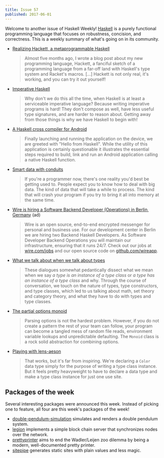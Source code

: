```yaml
---
title: Issue 57
published: 2017-06-01
---
```


Welcome to another issue of Haskell Weekly!
[Haskell](https://haskell-lang.org) is a purely functional programming language that focuses on robustness, concision, and correctness.
This is a weekly summary of what's going on in its community.

-   [Realizing Hackett, a metaprogrammable Haskell](https://lexi-lambda.github.io/blog/2017/05/27/realizing-hackett-a-metaprogrammable-haskell/)

    > Almost five months ago, I wrote a blog post about my new programming language, Hackett, a fanciful sketch of a programming language from a far-off land with Haskell's type system and Racket's macros. [...] Hackett is not only real, it's working, and you can try it out yourself!

-   [Imperative Haskell](http://vaibhavsagar.com/blog/2017/05/29/imperative-haskell/)

    > Why don't we do this all the time, when Haskell is at least a serviceable imperative language? Because writing imperative programs is hard! They don't compose as well, have less useful type signatures, and are harder to reason about. Getting away from those things is why we have Haskell to begin with!

-   [A Haskell cross compiler for Android](https://medium.com/@zw3rk/a-haskell-cross-compiler-for-android-8e297cb74e8a)

    > Finally launching and running the application on the device, we are greeted with "Hello from Haskell". While the utility of this application is certainly questionable it illustrates the essential steps required to build, link and run an Android application calling a native Haskell function.

-   [Smart data with conduits](https://mmhaskell.com/blog/2017/5/29/smart-data-with-conduits)

    > If you're a programmer now, there's one reality you'd best be getting used to. People expect you to know how to deal with big data. The kind of data that will take a while to process. The kind that will crash your program if you try to bring it all into memory at the same time.

-   [Wire is hiring a Software Backend Developer (Operations) in Berlin, Germany](https://wire.softgarden.io/job/1022464?l=en) (ad)

    > Wire is an open source, end-to-end encrypted messenger for personal and business use. For our development center in Berlin we are hiring two Backend Haskell Developers. As Software Developer Backend Operations you will maintain our infrastructure, ensuring that it runs 24/7. Check out our jobs at [wire.com/jobs](https://wire.com/en/jobs/) and our open source code on [github.com/wireapp](https://github.com/wireapp).

-   [What we talk about when we talk about types](https://joyofhaskell.com/posts/2017-05-31-is-vs-has.html)

    > These dialogues somewhat pedantically dissect what we mean when we say *a type is an instance of a type class* or *a type has an instance of a type class* and why. Through the course of conversation, we touch on the nature of types, type constructors, and type classes, which led to us talking about math, set theory and category theory, and what they have to do with types and type classes.

-   [The partial options monoid](https://medium.com/@jonathangfischoff/the-partial-options-monoid-pattern-31914a71fc67)

    > Parsing options is not the hardest problem. However, if you do not create a pattern the rest of your team can follow, your program can become a tangled mess of random file reads, environment variable lookups and unpredictable defaulting. The `Monoid` class is a rock solid abstraction for combining options.

-   [Playing with lens-aeson](https://www.snoyman.com/blog/2017/05/playing-with-lens-aeson)

    > That works, but it's far from inspiring. We're declaring a `Color` data type simply for the purpose of writing a type class instance. But it feels pretty heavyweight to have to declare a data type and make a type class instance for just one use site.

## Packages of the week

Several interesting packages were announced this week. Instead of picking one to feature, all four are this week's packages of the week!

- [double-pendulum-simulation](https://github.com/lotz84/double-pendulum-simulation) simulates and renders a double pendulum system.
- [legion](https://github.com/aviaviavi/legion) implements a simple block chain server that synchronizes nodes over the network.
- [prettyprinter](https://github.com/quchen/prettyprinter) aims to end the Wadler/Leijen zoo dilemma by being a modern, well-documented pretty printer.
- [sitepipe](https://github.com/ChrisPenner/SitePipe) generates static sites with plain values and less magic.
